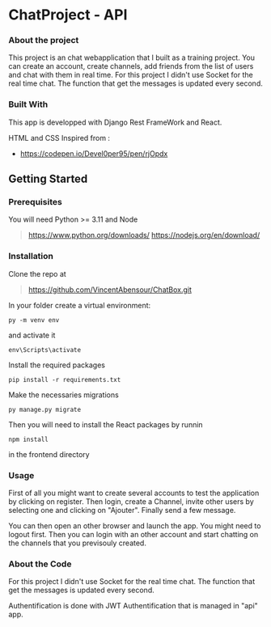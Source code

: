 # ChatProject - API

### About the project

This project is an chat webapplication that I built as a training project.
You can create an account, create channels, add friends from the list of users and chat with them in real time.
For this project I didn't use Socket for the real time chat. The function that get the messages is updated every second.

### Built With

This app is developped with Django Rest FrameWork and React.

HTML and CSS Inspired from :
- https://codepen.io/Devel0per95/pen/rjOpdx

## Getting Started

### Prerequisites

You will need Python >= 3.11 and Node
> https://www.python.org/downloads/
> https://nodejs.org/en/download/

### Installation

Clone the repo at

> https://github.com/VincentAbensour/ChatBox.git

In your folder create a virtual environment:

`py -m venv env `

and activate it

`env\Scripts\activate`

Install the required packages

`pip install -r requirements.txt`

Make the necessaries migrations

`py manage.py migrate`

Then you will need to install the React packages by runnin

`npm install`

in the frontend directory

### Usage

First of all you might want to create several accounts to test the application by clicking on register.
Then login, create a Channel, invite other users by selecting one and clicking on "Ajouter". Finally send a few message.

You can then open an other browser and launch the app. You might need to logout first. Then you can login with an other account and start chatting on the channels that you previsouly created.

### About the Code

For this project I didn't use Socket for the real time chat. The function that get the messages is updated every second.

Authentification is done with JWT Authentification that is managed in "api" app.

